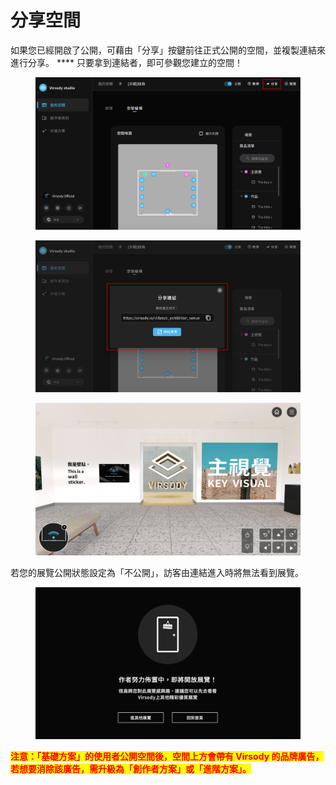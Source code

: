 # 分享空間

如果您已經開啟了公開，可藉由「分享」按鍵前往正式公開的空間，並複製連結來進行分享。 **** 只要拿到連結者，即可參觀您建立的空間！

<figure><img src="../.gitbook/assets/Frame 51.png" alt=""><figcaption></figcaption></figure>

<figure><img src="../.gitbook/assets/Frame 52.png" alt=""><figcaption></figcaption></figure>

<figure><img src="../.gitbook/assets/截圖 2022-12-23 下午5.09.37.png" alt=""><figcaption></figcaption></figure>

若您的展覽公開狀態設定為「不公開」，訪客由連結進入時將無法看到展覽。

<figure><img src="../.gitbook/assets/截圖 2022-12-23 下午5.02.31.png" alt=""><figcaption></figcaption></figure>

<mark style="color:red;">**注意：「基礎方案」的使用者公開空間後，空間上方會帶有 Virsody 的品牌廣告，若想要消除該廣告，需升級為「創作者方案」或「進階方案」。**</mark>

<figure><img src="../.gitbook/assets/Frame 53.png" alt=""><figcaption></figcaption></figure>
